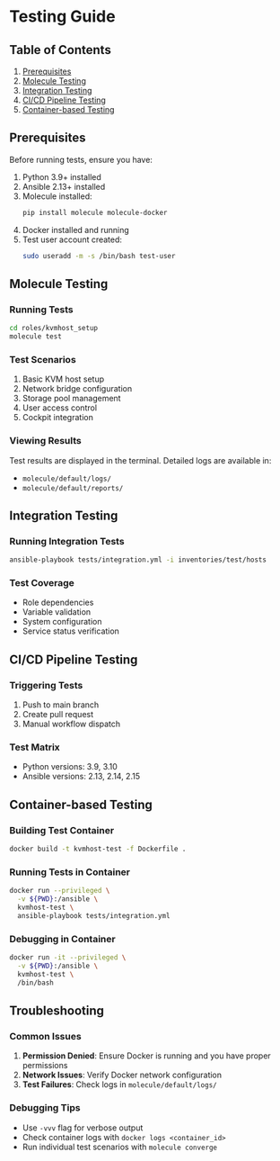 # Testing Guide

## Table of Contents
1. [Prerequisites](#prerequisites)
2. [Molecule Testing](#molecule-testing)
3. [Integration Testing](#integration-testing)
4. [CI/CD Pipeline Testing](#cicd-pipeline-testing)
5. [Container-based Testing](#container-based-testing)

## Prerequisites

Before running tests, ensure you have:

1. Python 3.9+ installed
2. Ansible 2.13+ installed
3. Molecule installed:
   ```bash
   pip install molecule molecule-docker
   ```
4. Docker installed and running
5. Test user account created:
   ```bash
   sudo useradd -m -s /bin/bash test-user
   ```

## Molecule Testing

### Running Tests
```bash
cd roles/kvmhost_setup
molecule test
```

### Test Scenarios
1. Basic KVM host setup
2. Network bridge configuration
3. Storage pool management
4. User access control
5. Cockpit integration

### Viewing Results
Test results are displayed in the terminal. Detailed logs are available in:
- `molecule/default/logs/`
- `molecule/default/reports/`

## Integration Testing

### Running Integration Tests
```bash
ansible-playbook tests/integration.yml -i inventories/test/hosts
```

### Test Coverage
- Role dependencies
- Variable validation
- System configuration
- Service status verification

## CI/CD Pipeline Testing

### Triggering Tests
1. Push to main branch
2. Create pull request
3. Manual workflow dispatch

### Test Matrix
- Python versions: 3.9, 3.10
- Ansible versions: 2.13, 2.14, 2.15

## Container-based Testing

### Building Test Container
```bash
docker build -t kvmhost-test -f Dockerfile .
```

### Running Tests in Container
```bash
docker run --privileged \
  -v ${PWD}:/ansible \
  kvmhost-test \
  ansible-playbook tests/integration.yml
```

### Debugging in Container
```bash
docker run -it --privileged \
  -v ${PWD}:/ansible \
  kvmhost-test \
  /bin/bash
```

## Troubleshooting

### Common Issues
1. **Permission Denied**: Ensure Docker is running and you have proper permissions
2. **Network Issues**: Verify Docker network configuration
3. **Test Failures**: Check logs in `molecule/default/logs/`

### Debugging Tips
- Use `-vvv` flag for verbose output
- Check container logs with `docker logs <container_id>`
- Run individual test scenarios with `molecule converge`
